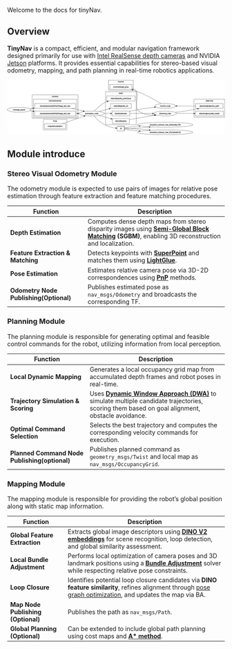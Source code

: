 Welcome to the docs for tinyNav.


## Overview

**TinyNav** is a compact, efficient, and modular navigation framework designed primarily for use with [Intel RealSense depth cameras](https://www.intelrealsense.com/depth-camera-d435/) and NVIDIA [Jetson](https://www.nvidia.com/en-us/autonomous-machines/embedded-systems/jetson-nano/product-development/) platforms. It provides essential capabilities for stereo-based visual odometry, mapping, and path planning in real-time robotics applications.
  
![data flow](/docs/rosgraph.svg)

## Module introduce

### Stereo Visual Odometry Module

The odometry module is expected to use pairs of images for relative pose estimation through feature extraction and feature matching procedures.

| Function                          | Description                                                                          |
| --------------------------------- | ------------------------------------------------------------------------------------ |
| **Depth Estimation**          | Computes dense depth maps from stereo disparity images using **[Semi-Global Block Matching](https://docs.opencv.org/3.4/d2/d85/classcv_1_1StereoSGBM.html) (SGBM)**, enabling 3D reconstruction and localization.                 |
| **Feature Extraction & Matching** | Detects keypoints with **[SuperPoint](https://github.com/rpautrat/SuperPoint)** and matches them using **[LightGlue](https://github.com/cvg/LightGlue)**.          |
| **Pose Estimation**               | Estimates relative camera pose via 3D-2D correspondences using **[PnP](https://docs.opencv.org/4.x/d5/d1f/calib3d_solvePnP.html)** methods.      |
| **Odometry Node Publishing(Optional)**           | Publishes estimated pose as `nav_msgs/Odometry` and broadcasts the corresponding TF. |

### Planning Module

The planning module is responsible for generating optimal and feasible control commands for the robot, utilizing information from local perception.

| Function                            | Description                                                                                                                                   |
| ----------------------------------- | --------------------------------------------------------------------------------------------------------------------------------------------- |
| **Local Dynamic Mapping**           | Generates a local occupancy grid map from accumulated depth frames and robot poses in real-time.                                              |
| **Trajectory Simulation & Scoring** | Uses **[Dynamic Window Approach (DWA)](https://en.wikipedia.org/wiki/Dynamic_window_approach)** to simulate multiple candidate trajectories, scoring them based on goal alignment, obstacle avoidance. |
| **Optimal Command Selection**       | Selects the best trajectory and computes the corresponding velocity commands for execution.                                                   |
| **Planned Command Node Publishing(optional)**       | Publishes planned command as `geometry_msgs/Twist` and local map as `nav_msgs/OccupancyGrid`.|

### Mapping  Module

The mapping module is responsible for providing the robot’s global position along with static map information.

| Function                  | Description                                                                                                                                                       |
|---------------------------|-------------------------------------------------------------------------------------------------------------------------------------------------------------------|
| **Global Feature Extraction** | Extracts global image descriptors using **[DINO V2 embeddings](https://huggingface.co/docs/transformers/model_doc/dinov2)** for scene recognition, loop detection, and global similarity assessment.                               |
| **Local Bundle Adjustment**   | Performs local optimization of camera poses and 3D landmark positions using a **[Bundle Adjustment](http://ceres-solver.org/nnls_tutorial.html#bundle-adjustment)** solver while respecting relative pose constraints.             |
| **Loop Closure**              | Identifies potential loop closure candidates via **DINO feature similarity**, refines alignment through [pose graph optimization](https://ceres-solver.googlesource.com/ceres-solver/+/master/examples/slam/pose_graph_2d/pose_graph_2d.cc), and updates the map via BA.       |
| **Map Node Publishing (Optional)**      | Publishes the path as `nav_msgs/Path`.                                                                |
| **Global Planning (Optional)**      | Can be extended to include global path planning using cost maps and [**A\* method**](https://en.wikipedia.org/wiki/A*_search_algorithm).                                                                |

